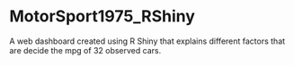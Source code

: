 # MotorSport1975_RShiny

A web dashboard created using R Shiny that explains different factors that are decide the mpg of 32 observed cars. 
